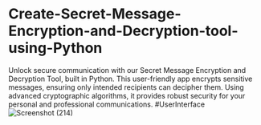 # Create-Secret-Message-Encryption-and-Decryption-tool-using-Python
Unlock secure communication with our Secret Message Encryption and Decryption Tool, built in Python. This user-friendly app encrypts sensitive messages, ensuring only intended recipients can decipher them. Using advanced cryptographic algorithms, it provides robust security for your personal and professional communications.
#UserInterface 
![Screenshot (214)](https://github.com/user-attachments/assets/1d685031-4a24-4a5d-8587-efe00fbcfdbe)
